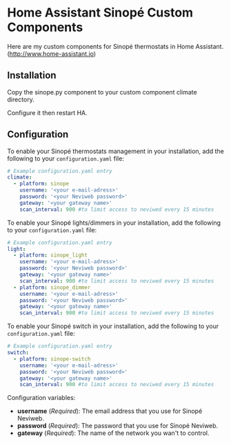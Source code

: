 # Home Assistant Sinopé Custom Components

Here are my custom components for Sinopé thermostats in Home Assistant. (http://www.home-assistant.io)

## Installation
Copy the sinope.py component to your custom component climate directory.

Configure it then restart HA.

## Configuration

To enable your Sinopé thermostats management in your installation, add the following to your `configuration.yaml` file:

```yaml
# Example configuration.yaml entry
climate:
  - platform: sinope
    username: '<your e-mail-adress>'
    password: '<your Neviweb password>'
    gateway: '<your gateway name>'
    scan_interval: 900 #to limit access to neviwed every 15 minutes  
```

To enable your Sinopé lights/dimmers in your installation, add the following to your `configuration.yaml` file:
```yaml
# Example configuration.yaml entry
light:
  - platform: sinope_light
    username: '<your e-mail-adress>'
    password: '<your Neviweb password>'
    gateway: '<your gateway name>'
    scan_interval: 900 #to limit access to neviwed every 15 minutes
  - platform: sinope_dimmer
    username: '<your e-mail-adress>'
    password: '<your Neviweb password>'
    gateway: '<your gateway name>'
    scan_interval: 900 #to limit access to neviwed every 15 minutes  
```
To enable your Sinopé switch in your installation, add the following to your `configuration.yaml` file:

```yaml
# Example configuration.yaml entry
switch:
  - platform: sinope-switch
    username: '<your e-mail-adress>'
    password: '<your Neviweb password>'
    gateway: '<your gateway name>'
    scan_interval: 900 #to limit access to neviwed every 15 minutes  
```

Configuration variables:

- **username** (*Required*): The email address that you use for Sinopé Neviweb.
- **password** (*Required*): The password that you use for Sinopé Neviweb.
- **gateway** (*Required*): The name of the network you wan't to control.
